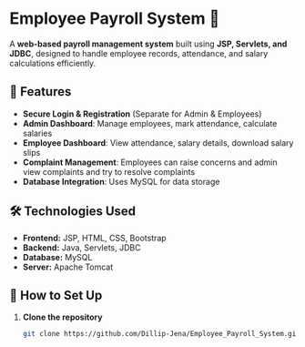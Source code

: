 # Employee Payroll System 💼  

A **web-based payroll management system** built using **JSP, Servlets, and JDBC**, designed to handle employee records, attendance, and salary calculations efficiently.  

## 🚀 Features  
- **Secure Login & Registration** (Separate for Admin & Employees)  
- **Admin Dashboard**: Manage employees, mark attendance, calculate salaries 
- **Employee Dashboard**: View attendance, salary details, download salary slips  
- **Complaint Management**: Employees can raise concerns and admin view complaints and try to resolve complaints
- **Database Integration**: Uses MySQL for data storage  

## 🛠️ Technologies Used  
- **Frontend:** JSP, HTML, CSS, Bootstrap  
- **Backend:** Java, Servlets, JDBC  
- **Database:** MySQL  
- **Server:** Apache Tomcat  

## 📌 How to Set Up  
1. **Clone the repository**  
   ```sh
   git clone https://github.com/Dillip-Jena/Employee_Payroll_System.git
  
